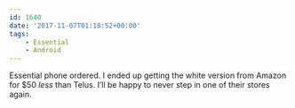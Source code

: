```yaml
---
id: 1640
date: '2017-11-07T01:18:52+00:00'
tags:
    - Essential
    - Android
---
```


Essential phone ordered. I ended up getting the white version from Amazon for $50 *less* than Telus. I’ll be happy to never step in one of their stores again.